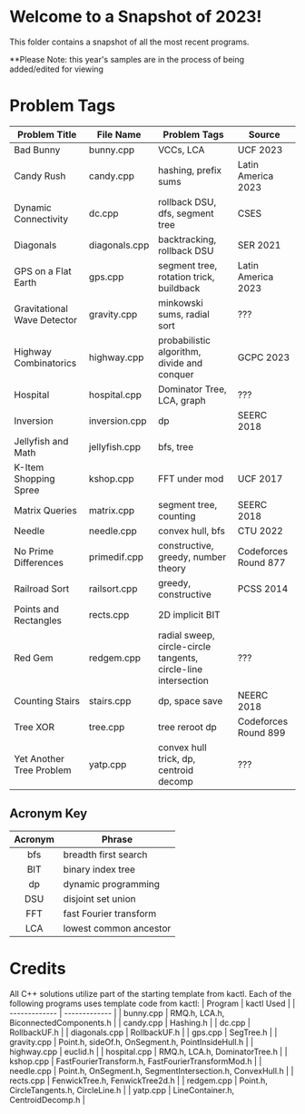 # Welcome to a Snapshot of 2023!

This folder contains a snapshot of all the most recent programs.

**Please Note: this year's samples are in the process of being added/edited for viewing


# Problem Tags

| Problem Title | File Name | Problem Tags | Source |
| ------------- | --------- | ------------ | ------------ |
| Bad Bunny | bunny.cpp | VCCs, LCA | UCF 2023 |
| Candy Rush | candy.cpp | hashing, prefix sums | Latin America 2023 |
| Dynamic Connectivity | dc.cpp | rollback DSU, dfs, segment tree | CSES |
| Diagonals | diagonals.cpp | backtracking, rollback DSU | SER 2021 |
| GPS on a Flat Earth | gps.cpp | segment tree, rotation trick, buildback | Latin America 2023 |
| Gravitational Wave Detector | gravity.cpp | minkowski sums, radial sort | ??? |
| Highway Combinatorics | highway.cpp | probabilistic algorithm, divide and conquer | GCPC 2023 |
| Hospital | hospital.cpp | Dominator Tree, LCA, graph | ??? |
| Inversion | inversion.cpp | dp | SEERC 2018 |
| Jellyfish and Math | jellyfish.cpp | bfs, tree |
| K-Item Shopping Spree | kshop.cpp | FFT under mod | UCF 2017 | 
| Matrix Queries | matrix.cpp | segment tree, counting | SEERC 2018 |
| Needle | needle.cpp | convex hull, bfs | CTU 2022 |
| No Prime Differences | primedif.cpp | constructive, greedy, number theory | Codeforces Round 877 |
| Railroad Sort | railsort.cpp | greedy, constructive | PCSS 2014 |
| Points and Rectangles | rects.cpp | 2D implicit BIT | 
| Red Gem | redgem.cpp | radial sweep, circle-circle tangents, circle-line intersection | ??? |
| Counting Stairs | stairs.cpp | dp, space save | NEERC 2018 | 
| Tree XOR | tree.cpp | tree reroot dp | Codeforces Round 899 |
| Yet Another Tree Problem | yatp.cpp | convex hull trick, dp, centroid decomp | ??? |

## Acronym Key

| Acronym | Phrase |
| :-----: | ------ |
| bfs | breadth first search |
| BIT | binary index tree |
| dp | dynamic programming |
| DSU | disjoint set union |
| FFT | fast Fourier transform |
| LCA | lowest common ancestor |

# Credits

All C++ solutions utilize part of the starting template from kactl. 
Each of the following programs uses template code from kactl:
| Program | kactl Used |
| ------------- | ------------- |
| bunny.cpp | RMQ.h, LCA.h, BiconnectedComponents.h |
| candy.cpp | Hashing.h |
| dc.cpp | RollbackUF.h |
| diagonals.cpp | RollbackUF.h |
| gps.cpp | SegTree.h |
| gravity.cpp | Point.h, sideOf.h, OnSegment.h, PointInsideHull.h |
| highway.cpp | euclid.h |
| hospital.cpp | RMQ.h, LCA.h, DominatorTree.h |
| kshop.cpp | FastFourierTransform.h, FastFourierTransformMod.h |
| needle.cpp | Point.h, OnSegment.h, SegmentIntersection.h, ConvexHull.h |
| rects.cpp | FenwickTree.h, FenwickTree2d.h |
| redgem.cpp | Point.h, CircleTangents.h, CircleLine.h |
| yatp.cpp | LineContainer.h, CentroidDecomp.h |